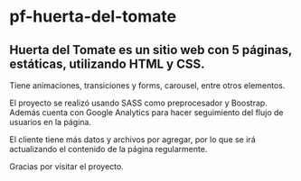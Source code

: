 # pf-huerta-del-tomate

## Huerta del Tomate es un sitio web con 5 páginas, estáticas, utilizando HTML y CSS.
Tiene animaciones, transiciones y forms, carousel, entre otros elementos.

El proyecto se realizó usando SASS como preprocesador y Boostrap.
Además cuenta con Google Analytics para hacer seguimiento del flujo de usuarios en la página.

El cliente tiene más datos y archivos por agregar, por lo que se irá actualizando el contenido de la página regularmente.

Gracias por visitar el proyecto.

